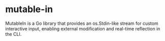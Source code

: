 # mutable-in
MutableIn is a Go library that provides an os.Stdin-like stream for custom interactive input, enabling external modification and real-time reflection in the CLI. 
